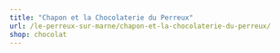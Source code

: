```yaml
---
title: "Chapon et la Chocolaterie du Perreux"
url: /le-perreux-sur-marne/chapon-et-la-chocolaterie-du-perreux/
shop: chocolat
---
```

